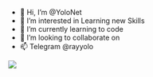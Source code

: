 - 👋 Hi, I’m @YoloNet
- 👀 I’m interested in Learning new Skills
- 🌱 I’m currently learning to code
- 💞️ I’m looking to collaborate on 
- 📫 Telegram @rayyolo

<!---
YoloNet/YoloNet is a ✨ special ✨ repository because its `README.md` (this file) appears on your GitHub profile.
You can click the Preview link to take a look at your changes.
--->

<img src="https://img.shields.io/badge/Telegram-2CA5E0?style=for-the-badge&logo=telegram&logoColor=white" />
